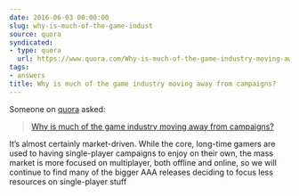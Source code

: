 ```yaml
---
date: 2016-06-03 00:00:00
slug: why-is-much-of-the-game-indust
source: quora
syndicated:
- type: quora
  url: https://www.quora.com/Why-is-much-of-the-game-industry-moving-away-from-campaigns/answer/Roy-Tang
tags:
- answers
title: Why is much of the game industry moving away from campaigns?
---
```


Someone on [quora](https://quora.com) asked:

> [Why is much of the game industry moving away from campaigns?](https://www.quora.com/Why-is-much-of-the-game-industry-moving-away-from-campaigns/answer/Roy-Tang)


It’s almost certainly market-driven. While the core, long-time gamers are used to having single-player campaigns to enjoy on their own, the mass market is more focused on multiplayer, both offline and online, so we will continue to find many of the bigger AAA releases deciding to focus less resources on single-player stuff